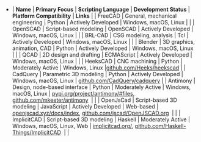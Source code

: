 - | **Name** | **Primary Focus** | **Scripting Language** | **Development Status** | **Platform Compatibility** | **Links** |
  | FreeCAD | General, mechanical engineering | Python | Actively Developed | Windows, macOS, Linux | |
  | OpenSCAD | Script-based modeling | OpenSCAD | Actively Developed | Windows, macOS, Linux | |
  | BRL-CAD | CSG modeling, analysis | Tcl | Actively Developed | Windows, macOS, Linux | |
  | Blender | 3D graphics, animation, CAD | Python | Actively Developed | Windows, macOS, Linux | |
  | QCAD | 2D design and drafting | ECMAScript | Actively Developed | Windows, macOS, Linux |  |
  | HeeksCAD | CNC machining | Python | Moderately Active | Windows, Linux |[github.com/Heeks/heekscad](https://github.com/Heeks/heekscad) |
  | CadQuery | Parametric 3D modeling | Python | Actively Developed | Windows, macOS, Linux | [github.com/CadQuery/cadquery](https://github.com/CadQuery/cadquery) |
  | Antimony | Design, node-based interface | Python | Moderately Active | Windows, macOS, Linux | [pypi.org/project/antimony/#files](https://pypi.org/project/antimony/#files), [github.com/mkeeter/antimony](https://github.com/mkeeter/antimony)  | |
  | OpenJsCad | Script-based 3D modeling | JavaScript | Actively Developed | Web-based | [openjscad.xyz/docs/index](https://openjscad.xyz/docs/index.html), [github.com/jscad/OpenJSCAD.org](https://github.com/jscad/OpenJSCAD.org)  | |
  | ImplicitCAD | Script-based 3D modeling | Haskell | Moderately Active | Windows, macOS, Linux, Web | [implicitcad.org/](http://implicitcad.org/), [github.com/Haskell-Things/ImplicitCAD](https://github.com/Haskell-Things/ImplicitCAD)  | |